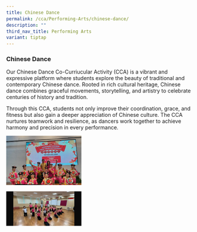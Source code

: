 ```yaml
---
title: Chinese Dance
permalink: /cca/Performing-Arts/chinese-dance/
description: ""
third_nav_title: Performing Arts
variant: tiptap
---
```

<h3>Chinese Dance</h3>
<p>Our Chinese Dance Co-Curriucular Activity (CCA) is a vibrant and expressive
platform where students explore the beauty of traditional and contemporary
Chinese dance. Rooted in rich cultural heritage, Chinese dance combines
graceful movements, storytelling, and artistry to celebrate centuries of
history and tradition.</p>
<p>Through this CCA, students not only improve their coordination, grace,
and fitness but also gain a deeper appreciation of Chinese culture. The
CCA nurtures teamwork and resilience, as dancers work together to achieve
harmony and precision in every performance.</p>
<p></p>
<p></p>
<p></p>
<div class="isomer-image-wrapper">
<img style="width: 40%;" height="auto" width="100%" alt="" src="/images/Learn For Life/CCA Images/Chinese_Dance_1.jpg">
</div>
<p></p>
<div class="isomer-image-wrapper">
<img style="width: 40%;" height="auto" width="100%" alt="" src="/images/Learn For Life/CCA Images/Chinese_Dance_2.jpg">
</div>
<p></p>